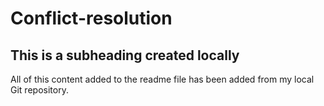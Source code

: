 # Conflict-resolution

  ## This is a subheading created locally

  All of this content added to the readme file has been added from my local Git repository.

